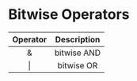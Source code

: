 # Bitwise Operators

| Operator  | Description |
|:-:|:-:|
| & | bitwise AND |
| \| | bitwise OR |

 
